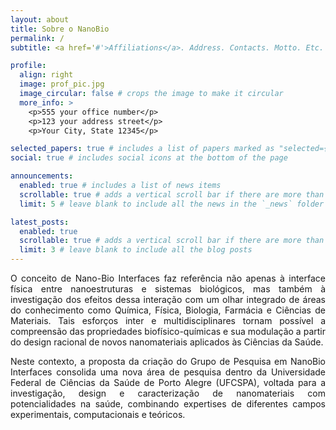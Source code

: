 ```yaml
---
layout: about
title: Sobre o NanoBio
permalink: /
subtitle: <a href='#'>Affiliations</a>. Address. Contacts. Motto. Etc.

profile:
  align: right
  image: prof_pic.jpg
  image_circular: false # crops the image to make it circular
  more_info: >
    <p>555 your office number</p>
    <p>123 your address street</p>
    <p>Your City, State 12345</p>

selected_papers: true # includes a list of papers marked as "selected={true}"
social: true # includes social icons at the bottom of the page

announcements:
  enabled: true # includes a list of news items
  scrollable: true # adds a vertical scroll bar if there are more than 3 news items
  limit: 5 # leave blank to include all the news in the `_news` folder

latest_posts:
  enabled: true
  scrollable: true # adds a vertical scroll bar if there are more than 3 new posts items
  limit: 3 # leave blank to include all the blog posts
---
```


<div style="text-align: justify">
O conceito de Nano-Bio Interfaces faz referência não apenas à interface física entre nanoestruturas e sistemas biológicos, mas também à investigação dos efeitos dessa interação com um olhar integrado de áreas do conhecimento como Química, Física, Biologia, Farmácia e Ciências de Materiais. Tais esforços inter e multidisciplinares tornam possível a compreensão das propriedades biofísico-químicas e sua modulação a partir do design racional de novos nanomateriais aplicados às Ciências da Saúde. 

Neste contexto, a proposta da criação do Grupo de Pesquisa em NanoBio Interfaces consolida uma nova área de pesquisa dentro da Universidade Federal de Ciências da Saúde de Porto Alegre (UFCSPA), voltada para a investigação, design e caracterização de nanomateriais com potencialidades na saúde, combinando expertises de diferentes campos experimentais, computacionais e teóricos.
</div>
